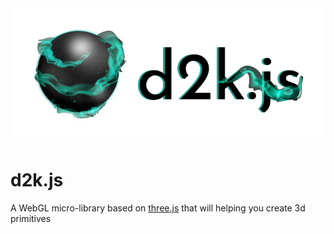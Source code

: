 <img src="./d2k-logo-standard.png" />

# d2k.js

A WebGL micro-library based on [three.js](https://threejs.org) that will helping you create 3d primitives
